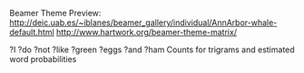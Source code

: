 
Beamer Theme Preview:
http://deic.uab.es/~iblanes/beamer_gallery/individual/AnnArbor-whale-default.html
http://www.hartwork.org/beamer-theme-matrix/


 ?I ?do ?not ?like ?green ?eggs ?and ?ham Counts for trigrams and estimated word probabilities